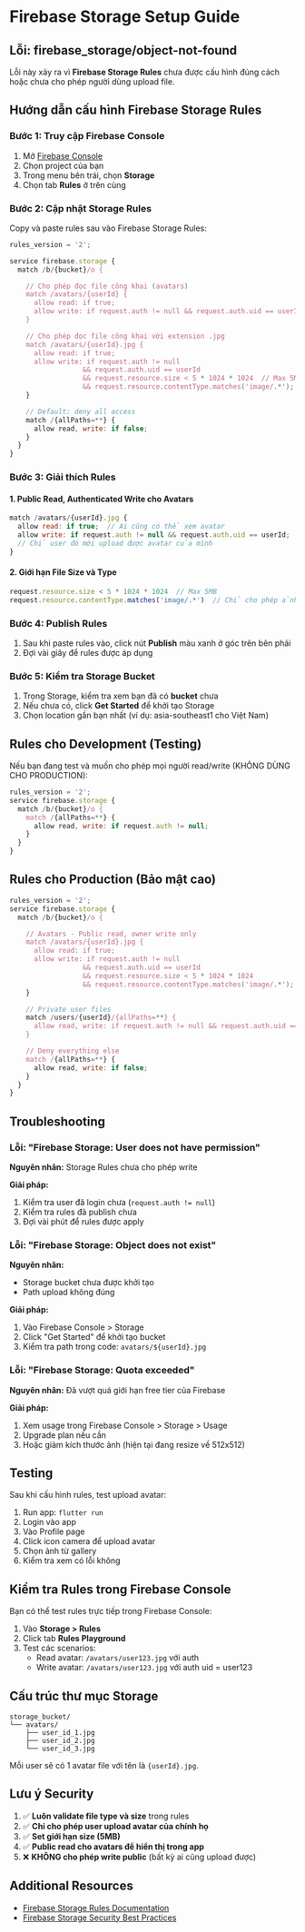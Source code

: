 # Firebase Storage Setup Guide

## Lỗi: firebase_storage/object-not-found

Lỗi này xảy ra vì **Firebase Storage Rules** chưa được cấu hình đúng cách hoặc chưa cho phép người dùng upload file.

## Hướng dẫn cấu hình Firebase Storage Rules

### Bước 1: Truy cập Firebase Console

1. Mở [Firebase Console](https://console.firebase.google.com/)
2. Chọn project của bạn
3. Trong menu bên trái, chọn **Storage**
4. Chọn tab **Rules** ở trên cùng

### Bước 2: Cập nhật Storage Rules

Copy và paste rules sau vào Firebase Storage Rules:

```javascript
rules_version = '2';

service firebase.storage {
  match /b/{bucket}/o {

    // Cho phép đọc file công khai (avatars)
    match /avatars/{userId} {
      allow read: if true;
      allow write: if request.auth != null && request.auth.uid == userId;
    }

    // Cho phép đọc file công khai với extension .jpg
    match /avatars/{userId}.jpg {
      allow read: if true;
      allow write: if request.auth != null
                  && request.auth.uid == userId
                  && request.resource.size < 5 * 1024 * 1024  // Max 5MB
                  && request.resource.contentType.matches('image/.*');
    }

    // Default: deny all access
    match /{allPaths=**} {
      allow read, write: if false;
    }
  }
}
```

### Bước 3: Giải thích Rules

#### 1. **Public Read, Authenticated Write cho Avatars**
```javascript
match /avatars/{userId}.jpg {
  allow read: if true;  // Ai cũng có thể xem avatar
  allow write: if request.auth != null && request.auth.uid == userId;
  // Chỉ user đó mới upload được avatar của mình
}
```

#### 2. **Giới hạn File Size và Type**
```javascript
request.resource.size < 5 * 1024 * 1024  // Max 5MB
request.resource.contentType.matches('image/.*')  // Chỉ cho phép ảnh
```

### Bước 4: Publish Rules

1. Sau khi paste rules vào, click nút **Publish** màu xanh ở góc trên bên phải
2. Đợi vài giây để rules được áp dụng

### Bước 5: Kiểm tra Storage Bucket

1. Trong Storage, kiểm tra xem bạn đã có **bucket** chưa
2. Nếu chưa có, click **Get Started** để khởi tạo Storage
3. Chọn location gần bạn nhất (ví dụ: asia-southeast1 cho Việt Nam)

## Rules cho Development (Testing)

Nếu bạn đang test và muốn cho phép mọi người read/write (KHÔNG DÙNG CHO PRODUCTION):

```javascript
rules_version = '2';
service firebase.storage {
  match /b/{bucket}/o {
    match /{allPaths=**} {
      allow read, write: if request.auth != null;
    }
  }
}
```

## Rules cho Production (Bảo mật cao)

```javascript
rules_version = '2';
service firebase.storage {
  match /b/{bucket}/o {

    // Avatars - Public read, owner write only
    match /avatars/{userId}.jpg {
      allow read: if true;
      allow write: if request.auth != null
                  && request.auth.uid == userId
                  && request.resource.size < 5 * 1024 * 1024
                  && request.resource.contentType.matches('image/.*');
    }

    // Private user files
    match /users/{userId}/{allPaths=**} {
      allow read, write: if request.auth != null && request.auth.uid == userId;
    }

    // Deny everything else
    match /{allPaths=**} {
      allow read, write: if false;
    }
  }
}
```

## Troubleshooting

### Lỗi: "Firebase Storage: User does not have permission"

**Nguyên nhân:** Storage Rules chưa cho phép write

**Giải pháp:**
1. Kiểm tra user đã login chưa (`request.auth != null`)
2. Kiểm tra rules đã publish chưa
3. Đợi vài phút để rules được apply

### Lỗi: "Firebase Storage: Object does not exist"

**Nguyên nhân:**
- Storage bucket chưa được khởi tạo
- Path upload không đúng

**Giải pháp:**
1. Vào Firebase Console > Storage
2. Click "Get Started" để khởi tạo bucket
3. Kiểm tra path trong code: `avatars/${userId}.jpg`

### Lỗi: "Firebase Storage: Quota exceeded"

**Nguyên nhân:** Đã vượt quá giới hạn free tier của Firebase

**Giải pháp:**
1. Xem usage trong Firebase Console > Storage > Usage
2. Upgrade plan nếu cần
3. Hoặc giảm kích thước ảnh (hiện tại đang resize về 512x512)

## Testing

Sau khi cấu hình rules, test upload avatar:

1. Run app: `flutter run`
2. Login vào app
3. Vào Profile page
4. Click icon camera để upload avatar
5. Chọn ảnh từ gallery
6. Kiểm tra xem có lỗi không

## Kiểm tra Rules trong Firebase Console

Bạn có thể test rules trực tiếp trong Firebase Console:

1. Vào **Storage > Rules**
2. Click tab **Rules Playground**
3. Test các scenarios:
   - Read avatar: `/avatars/user123.jpg` với auth
   - Write avatar: `/avatars/user123.jpg` với auth uid = user123

## Cấu trúc thư mục Storage

```
storage_bucket/
└── avatars/
    ├── user_id_1.jpg
    ├── user_id_2.jpg
    └── user_id_3.jpg
```

Mỗi user sẽ có 1 avatar file với tên là `{userId}.jpg`.

## Lưu ý Security

1. ✅ **Luôn validate file type và size** trong rules
2. ✅ **Chỉ cho phép user upload avatar của chính họ**
3. ✅ **Set giới hạn size (5MB)**
4. ✅ **Public read cho avatars để hiển thị trong app**
5. ❌ **KHÔNG cho phép write public** (bất kỳ ai cũng upload được)

## Additional Resources

- [Firebase Storage Rules Documentation](https://firebase.google.com/docs/storage/security)
- [Firebase Storage Security Best Practices](https://firebase.google.com/docs/storage/security/start)
